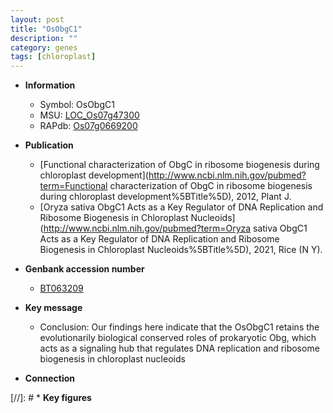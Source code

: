 ```yaml
---
layout: post
title: "OsObgC1"
description: ""
category: genes
tags: [chloroplast]
---
```


* **Information**  
    + Symbol: OsObgC1  
    + MSU: [LOC_Os07g47300](http://rice.uga.edu/cgi-bin/ORF_infopage.cgi?orf=LOC_Os07g47300)  
    + RAPdb: [Os07g0669200](http://rapdb.dna.affrc.go.jp/viewer/gbrowse_details/irgsp1?name=Os07g0669200)  

* **Publication**  
    + [Functional characterization of ObgC in ribosome biogenesis during chloroplast development](http://www.ncbi.nlm.nih.gov/pubmed?term=Functional characterization of ObgC in ribosome biogenesis during chloroplast development%5BTitle%5D), 2012, Plant J.
    + [Oryza sativa ObgC1 Acts as a Key Regulator of DNA Replication and Ribosome Biogenesis in Chloroplast Nucleoids](http://www.ncbi.nlm.nih.gov/pubmed?term=Oryza sativa ObgC1 Acts as a Key Regulator of DNA Replication and Ribosome Biogenesis in Chloroplast Nucleoids%5BTitle%5D), 2021, Rice (N Y).

* **Genbank accession number**  
    + [BT063209](http://www.ncbi.nlm.nih.gov/nuccore/BT063209)

* **Key message**  
    + Conclusion: Our findings here indicate that the OsObgC1 retains the evolutionarily biological conserved roles of prokaryotic Obg, which acts as a signaling hub that regulates DNA replication and ribosome biogenesis in chloroplast nucleoids

* **Connection**  

[//]: # * **Key figures**  


